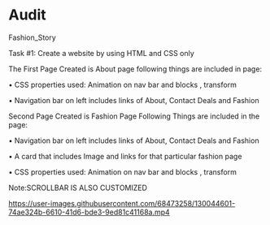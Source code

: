 






# Audit
Fashion_Story

Task #1: Create a website by using HTML and CSS only

The First Page Created is About page following things are included in page:

• CSS properties used: Animation on nav bar and blocks , transform

• Navigation bar on left includes links of About, Contact Deals and Fashion

Second Page Created is Fashion Page Following Things are included in the page:

• Navigation bar on left includes links of About, Contact Deals and Fashion

• A card that includes Image and links for that particular fashion page

• CSS properties used: Animation on nav bar and blocks , transform

Note:SCROLLBAR IS ALSO CUSTOMIZED


https://user-images.githubusercontent.com/68473258/130044601-74ae324b-6610-41d6-bde3-9ed81c41168a.mp4

